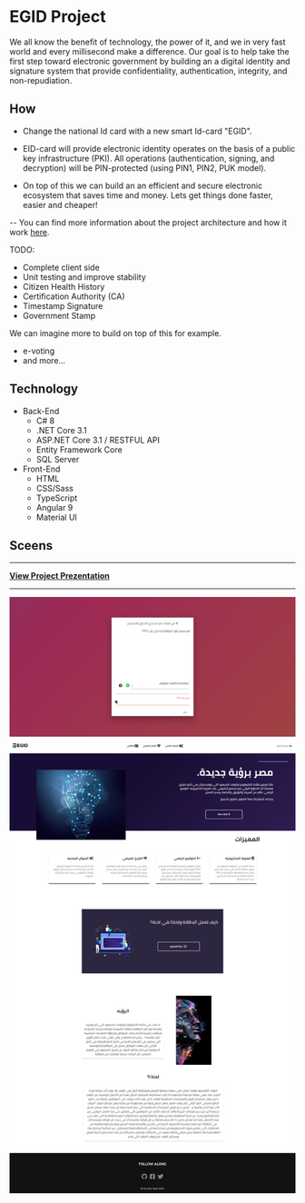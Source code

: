 # EGID Project

We all know the benefit of technology, the power of it, and we in very fast world and every millisecond make a difference. Our goal is to help take the first step toward electronic government by building an a digital identity and signature system that provide confidentiality, authentication, integrity, and non-repudiation.

## How

- Change the national Id card with a new smart Id-card "EGID".

- EID-card will provide electronic identity operates on the basis of a public key infrastructure (PKI). All operations (authentication, signing, and decryption) will be PIN-protected (using PIN1, PIN2, PUK model).

- On top of this we can build an an efficient and secure electronic ecosystem that saves time and money. Lets get things done faster, easier and cheaper!

-- You can find more information about the project architecture and how it work [here](docs/architecture.md).

TODO:

- Complete client side
- Unit testing and improve stability
- Citizen Health History
- Certification Authority (CA)
- Timestamp Signature
- Government Stamp

We can imagine more to build on top of this for example.

- e-voting
- and more...

## Technology

- Back-End
  - C# 8
  - .NET Core 3.1
  - ASP.NET Core 3.1 / RESTFUL API
  - Entity Framework Core
  - SQL Server
- Front-End
  - HTML
  - CSS/Sass
  - TypeScript
  - Angular 9
  - Material UI

## Sceens

---

**[View Project Prezentation](https://1drv.ms/p/s!ApximwcBqYrij2nXdsenOUshlihs?e=Aek1Bl)**

---

![Login Screen](docs/Assets/egid-project-login%20screen.png)
![Home page](docs/Assets/egid-project-home.png)
